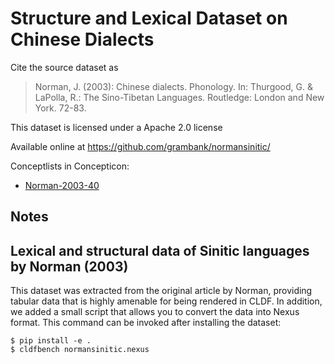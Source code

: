 # Structure and Lexical Dataset on Chinese Dialects

Cite the source dataset as

> Norman, J. (2003): Chinese dialects. Phonology. In: Thurgood, G. & LaPolla, R.: The Sino-Tibetan Languages. Routledge: London and New York. 72-83.

This dataset is licensed under a Apache 2.0 license

Available online at https://github.com/grambank/normansinitic/


Conceptlists in Concepticon:
- [Norman-2003-40](https://concepticon.clld.org/contributions/Norman-2003-40)
## Notes

## Lexical and structural data of Sinitic languages by Norman (2003)

This dataset was extracted from the original article by Norman, providing tabular data that is highly amenable for being rendered in CLDF. 
In addition, we added a small script that allows you to convert the data into Nexus format. This command can be invoked after installing the dataset:

```shell script
$ pip install -e .
$ cldfbench normansinitic.nexus
```



